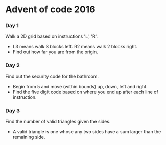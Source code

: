 # Advent of code 2016

### Day 1
Walk a 2D grid based on instructions 'L', 'R'.
- L3 means walk 3 blocks left. R2 means walk 2 blocks right.
- Find out how far you are from the origin.

### Day 2
Find out the security code for the bathroom.
- Begin from 5 and move (within bounds) up, down, left and right.
- Find the five digit code based on where you end up after each line of instruction.

### Day 3
Find the number of valid triangles given the sides.
- A valid triangle is one whose any two sides have a sum larger than the remaining side.